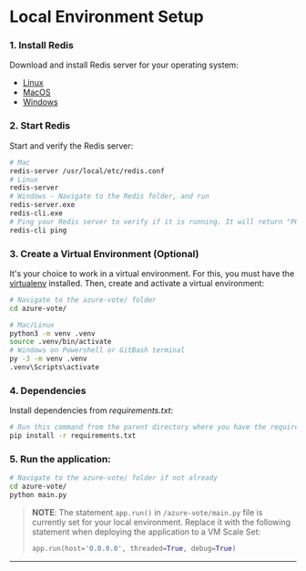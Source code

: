 # Local Environment Setup
### 1. **Install Redis** 
Download and install Redis server for your operating system: 
- [Linux](https://redis.io/download)
- [MacOS](https://medium.com/@petehouston/install-and-config-redis-on-mac-os-x-via-homebrew-eb8df9a4f298)
- [Windows](https://riptutorial.com/redis/example/29962/installing-and-running-redis-server-on-windows)

### 2. **Start Redis**
Start and verify the Redis server:
```bash
# Mac
redis-server /usr/local/etc/redis.conf
# Linux
redis-server
# Windows - Navigate to the Redis folder, and run
redis-server.exe
redis-cli.exe
# Ping your Redis server to verify if it is running. It will return "PONG"
redis-cli ping
```

### 3. **Create a Virtual Environment** (Optional)
It's your choice to work in a virtual environment. For this, you must have the [virtualenv](https://virtualenv.pypa.io/en/latest/installation.html#via-pip) installed. Then, create and activate a virtual environment:
```bash
# Navigate to the azure-vote/ folder 
cd azure-vote/
```
```bash
# Mac/Linux
python3 -m venv .venv 
source .venv/bin/activate
# Windows on Powershell or GitBash terminal
py -3 -m venv .venv
.venv\Scripts\activate
```

### 4. **Dependencies**
Install dependencies from *requirements.txt*:
```bash
# Run this command from the parent directory where you have the requirements.txt file
pip install -r requirements.txt
``` 

### 5. Run the application:
```bash
# Navigate to the azure-vote/ folder if not already
cd azure-vote/
python main.py
```

>**NOTE**: The statement `app.run()` in `/azure-vote/main.py` file is currently set for your local environment. Replace it with the following statement when deploying the application to a VM Scale Set:
>```py
>app.run(host='0.0.0.0', threaded=True, debug=True)
>```
---
